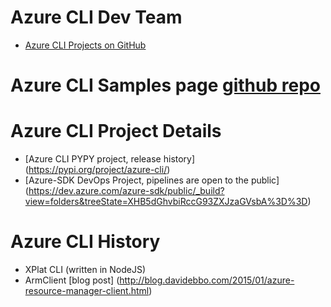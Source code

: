 # Azure CLI Dev Team
- [Azure CLI Projects on GitHub](https://github.com/Azure/azure-cli/projects)

# Azure CLI Samples page [github repo](https://github.com/Azure-Samples/azure-cli-samples)

# Azure CLI Project Details 
- [Azure CLI PYPY project, release history] (https://pypi.org/project/azure-cli/)
- [Azure-SDK DevOps Project, pipelines are open to the public] (https://dev.azure.com/azure-sdk/public/_build?view=folders&treeState=XHB5dGhvbiRccG93ZXJzaGVsbA%3D%3D)

# Azure CLI History
- XPlat CLI (written in NodeJS)
- ArmClient [blog post] (http://blog.davidebbo.com/2015/01/azure-resource-manager-client.html)
